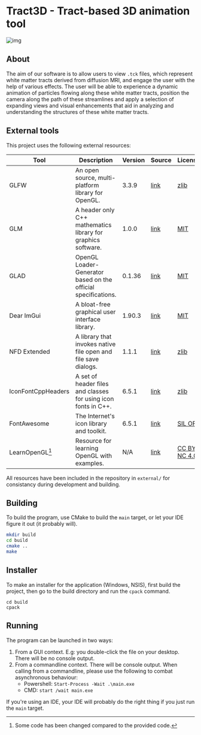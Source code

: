 # Tract3D - Tract-based 3D animation tool

![img](https://imgur.com/0K4xL5T.png)

## About

The aim of our software is to allow users to view `.tck` files, which represent white matter tracts
derived from diffusion MRI, and engage the user with the help of various effects.
The user will be able to experience a dynamic animation of particles flowing along these white matter
tracts, position the camera along the path of these streamlines and apply a selection of expanding views and
visual enhancements that aid in analyzing and understanding the structures of these white matter tracts.

## External tools

This project uses the following external resources:

| Tool               | Description                                                    | Version | Source                                                    | License                                                                       |
|--------------------|----------------------------------------------------------------|---------|-----------------------------------------------------------|-------------------------------------------------------------------------------|
| GLFW               | An open source, multi-platform library for OpenGL.             | 3.3.9   | [link](https://www.glfw.org/)                             | [zlib](https://www.glfw.org/license.html)                                     |
| GLM                | A header only C++ mathematics library for graphics software.   | 1.0.0   | [link](https://github.com/g-truc/glm)                     | [MIT](https://github.com/g-truc/glm?tab=License-1-ov-file)                    |
| GLAD               | OpenGL Loader-Generator based on the official specifications.  | 0.1.36  | [link](https://glad.dav1d.de/)                            | [MIT](https://github.com/Dav1dde/glad?tab=License-1-ov-file#readme)           |
| Dear ImGui         | A bloat-free graphical user interface library.                 | 1.90.3  | [link](https://github.com/ocornut/imgui)                  | [MIT](https://github.com/ocornut/imgui?tab=MIT-1-ov-file#readme)              |
| NFD Extended       | A library that invokes native file open and file save dialogs. | 1.1.1   | [link](https://github.com/btzy/nativefiledialog-extended) | [zlib](https://github.com/btzy/nativefiledialog-extended/blob/master/LICENSE) |
| IconFontCppHeaders | A set of header files and classes for using icon fonts in C++. | 6.5.1   | [link](https://github.com/juliettef/IconFontCppHeaders)   | [zlib](https://github.com/juliettef/IconFontCppHeaders/blob/main/licence.txt) |
| FontAwesome        | The Internet's icon library and toolkit.                       | 6.5.1   | [link](https://github.com/FortAwesome/Font-Awesome)       | [SIL OFL](https://github.com/FortAwesome/Font-Awesome/blob/6.x/LICENSE.txt)   |
| LearnOpenGL[^1]    | Resource for learning OpenGL with examples.                    | N/A     | [link](https://learnopengl.com/)                          | [CC BY-NC 4.0](https://creativecommons.org/licenses/by-nc/4.0/legalcode)      |

[^1]: Some code has been changed compared to the provided code.

All resources have been included in the repository in `external/` for consistancy during development and building.

## Building

To build the program, use CMake to build the `main` target, or let your IDE figure it out (it probably will).

```bash
mkdir build
cd build
cmake ..
make
```

## Installer

To make an installer for the application (Windows, NSIS), first build the project, then go to the build directory and
run the `cpack` command.

```
cd build
cpack
```

## Running

The program can be launched in two ways:

1. From a GUI context. E.g: you double-click the file on your desktop. There will be no console output.
2. From a commandline context. There will be console output. When calling from a commandline, please use the following
   to combat asynchronous behaviour:
    - Powershell: `Start-Process -Wait .\main.exe`
    - CMD: `start /wait main.exe`

If you're using an IDE, your IDE will probably do the right thing if you just run the `main` target.
